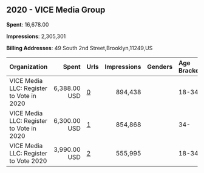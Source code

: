 ## 2020 - VICE Media Group 
**Spent**: 16,678.00

**Impressions**: 2,305,301

**Billing Addresses**: 49 South 2nd Street,Brooklyn,11249,US

|Organization|Spent|Urls|Impressions|Genders|Age Brackets|Country Codes|
|:---|---:|:---|---:|:---|:---|:---|
|VICE Media LLC: Register to Vote in 2020|6,388.00 USD|[0](https://www.snap.com/political-ads/asset/f8236f02db4df9b9013556f16e32b7f6ff4b45c7c5cd6c6307b10ae672113f39?mediaType=mp4)|894,438||18-34|united states|
|VICE Media LLC: Register to Vote in 2020|6,300.00 USD|[1](https://www.snap.com/political-ads/asset/e579faccd71aec14d6760563e74e8f4330aed82fe4cb4fa75d57b880889998df?mediaType=mp4)|854,868||34-|united states|
|VICE Media LLC: Register to Vote 2020|3,990.00 USD|[2](https://www.snap.com/political-ads/asset/30e7d5a72960b253fc9207e1216855d35d1c7f653be383b0f7e43e3104456b88?mediaType=mp4)|555,995||18-34|united states|
